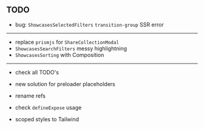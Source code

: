 ## TODO

- bug: `ShowcasesSelectedFilters` `transition-group` SSR error

---

- replace `prismjs` for `ShareCollectionModal`
- `ShowcasesSearchFilters` messy highlightning
- `ShowcasesSorting` with Composition

---

- check all TODO's
- new solution for preloader placeholders

- rename refs
- check `defineExpose` usage
- scoped styles to Tailwind